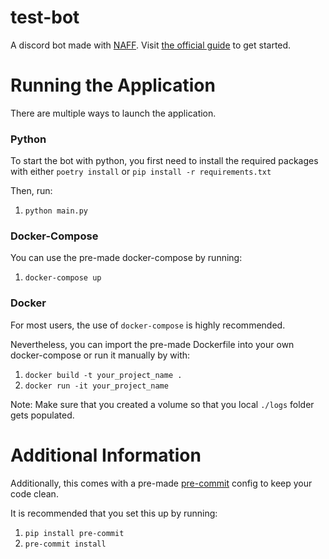 # test-bot


A discord bot made with [NAFF](https://github.com/Discord-Snake-Pit/NAFF).
Visit [the official guide](https://naff.readthedocs.io/Guides/01%20Getting%20Started/) to get started.

# Running the Application
There are multiple ways to launch the application.


### Python
To start the bot with python, you first need to install the required packages with either `poetry install` or `pip install -r requirements.txt` 


Then, run:

1) `python main.py`


### Docker-Compose
You can use the pre-made docker-compose by running:

1) `docker-compose up`

### Docker
For most users, the use of `docker-compose` is highly recommended.

Nevertheless, you can import the pre-made Dockerfile into your own docker-compose or run it manually by with:

1) `docker build -t your_project_name .`
2) `docker run -it your_project_name`

Note: Make sure that you created a volume so that you local `./logs` folder gets populated.

# Additional Information
Additionally, this comes with a pre-made [pre-commit](https://pre-commit.com) config to keep your code clean. 

It is recommended that you set this up by running:

1) `pip install pre-commit`
2) `pre-commit install`
